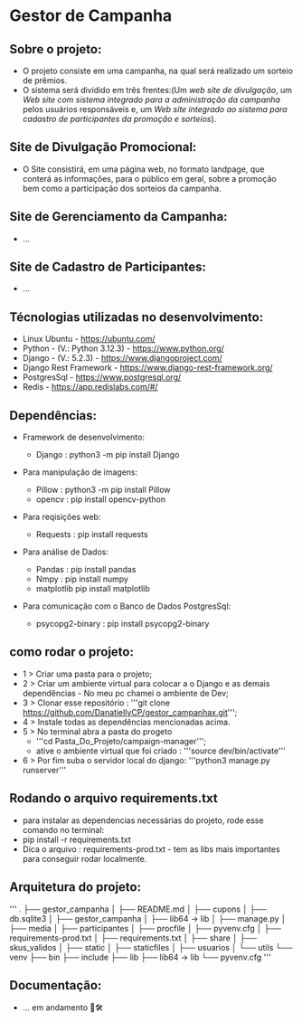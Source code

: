 # Gestor de Campanha

## Sobre o projeto:
- O projeto consiste em uma campanha, na qual será realizado um sorteio de prêmios.
- O sistema será dividido em três frentes:(Um *web site de divulgação*, um *Web site com sistema integrado
para a administração da campanha* pelos usuários responsáveis e, um *Web site integrado ao sistema para cadastro
de participantes da promoção e sorteios*).

## Site de Divulgação Promocional:
- O Site consistirá, em uma página web, no formato landpage, que conterá as informações,
para o público em geral, sobre a promoção bem como a participação dos sorteios da campanha.

## Site de Gerenciamento da Campanha:
- ...

## Site de Cadastro de Participantes:
- ...

## Técnologias utilizadas no desenvolvimento:
- Linux Ubuntu - https://ubuntu.com/
- Python - (V.: Python 3.12.3) - https://www.python.org/
- Django - (V.: 5.2.3) - https://www.djangoproject.com/
- Django Rest Framework - https://www.django-rest-framework.org/
- PostgresSql - https://www.postgresql.org/
- Redis - https://app.redislabs.com/#/

## Dependências:

- Framework de desenvolvimento: 
    - Django : python3 -m pip install Django

- Para manipulação de imagens:
    - Pillow : python3 -m pip install Pillow
    - opencv : pip install opencv-python

- Para reqisições web:
    - Requests : pip install requests 

- Para análise de Dados:
    - Pandas : pip install pandas
    - Nmpy : pip install numpy
    - matplotlib pip install matplotlib


- Para comunicação com o Banco de Dados PostgresSql:
    - psycopg2-binary : pip install psycopg2-binary


## como rodar o projeto:
- 1 > Criar uma pasta para o projeto;
- 2 > Criar um ambiente virtual para colocar a o Django e as demais dependências - No meu pc chamei o ambiente de Dev;
- 3 > Clonar esse repositório : '''git clone https://github.com/DanatiellyCP/gestor_campanhax.git''';
- 4 > Instale todas as dependências mencionadas acima.
- 5 > No terminal abra a pasta do progeto
    - '''cd Pasta_Do_Projeto/campaign-manager''';
    - ative o ambiente virtual que foi criado : '''source dev/bin/activate'''
- 6 > Por fim suba o servidor local do django: '''python3 manage.py runserver'''

## Rodando o arquivo requirements.txt
- para instalar as dependencias necessárias do projeto, rode esse comando no terminal:
- pip install -r requirements.txt
- Dica o arquivo : requirements-prod.txt - tem as libs mais importantes para conseguir rodar localmente.



## Arquitetura do projeto:

'''
.
├── gestor_campanha
│ ├── README.md
│ ├── cupons
│ ├── db.sqlite3
│ ├── gestor_campanha
│ ├── lib64 -> lib
│ ├── manage.py
│ ├── media
│ ├── participantes
│ ├── procfile
│ ├── pyvenv.cfg
│ ├── requirements-prod.txt
│ ├── requirements.txt
│ ├── share
│ ├── skus_validos
│ ├── static
│ ├── staticfiles
│ ├── usuarios
│ └── utils
└── venv
    ├── bin
    ├── include
    ├── lib
    ├── lib64 -> lib
    └── pyvenv.cfg
'''
## Documentação:
- ... em andamento 🚀🛠️
